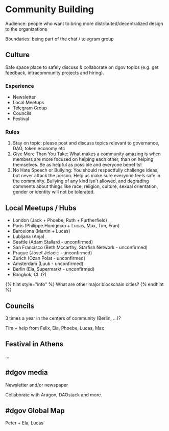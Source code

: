 # Community Building

Audience: people who want to bring more distributed/decentralized design to the organizations

Boundaries: being part of the chat / telegram group

## Culture

Safe space place to safely discuss & collaborate on dgov topics \(e.g. get feedback, intracommunity projects and hiring\).

### Experience <a id="DGOVFoundationThesis-Experience"></a>

* Newsletter
* Local Meetups 
* Telegram Group
* Councils
* Festival

### Rules <a id="DGOVFoundationThesis-Rules"></a>

1. Stay on topic: please post and discuss topics relevant to governance, DAO, token economy etc
2. Give More Than You Take: What makes a community amazing is when members are more focused on helping each other, than on helping themselves. Be as helpful as possible and everyone benefits!
3. No Hate Speech or Bullying: You should respectfully challenge ideas, but never attack the person. Help us make sure everyone feels safe in the community. Bullying of any kind isn't allowed, and degrading comments about things like race, religion, culture, sexual orientation, gender or identity will not be tolerated.

## Local Meetups / Hubs

* London \(Jack + Phoebe, Ruth + Furtherfield\)
* Paris \(Philippe Honigman + Lucas, Max, Tim, Fran\)
* Barcelona \(Martin + Lucas\)
* Lubljana \(Anja\)
* Seattle \(Adam Stallard - unconfirmed\)
* San Francisco \(Beth Mccarthy, Starfish Network - unconfirmed\)
* Prague \(Josef Jelacic - unconfirmed\)
* Zurich \(Ozan Polat - unconfirmed\)
* Amsterdam \(Luuk - unconfirmed\)
* Berlin \(Ela, Supermarkt - unconfirmed\)
* Bangkok, CL \(?\)

{% hint style="info" %}
What are other major blockchain cities?
{% endhint %}

## Councils

3 times a year in the centers of community \(Berlin, ...\)?

Tim + help from Felix, Ela, Phoebe, Lucas, Max

## Festival in Athens

...

## \#dgov media

Newsletter and/or newspaper

Collaborate with Aragon, DAOstack and more.

## \#dgov Global Map

Peter + Ela, Lucas

## 

